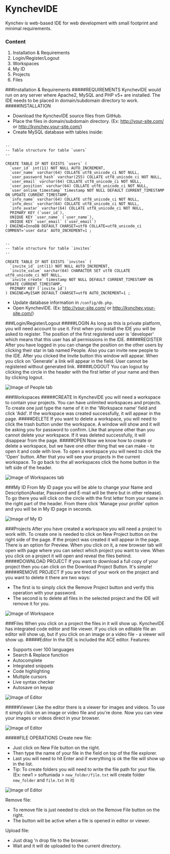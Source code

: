 # KynchevIDE
Kynchev is web-based IDE for web development with small footprint and minimal requirements.

### Content
1. Installation & Requirements
2. Login/Register/Logout
3. Workspaces
4. My ID
5. Projects
6. Files

###Installation & Requirements
#####REQUIREMENTS
KynchevIDE would run on any server where Apache2, MySQL and PHP v5+ are installed. The IDE needs to be placed in domain/subdomain directory to work.
#####INSTALLATION
* Download the KynchevIDE source files from GitHub.
* Place the files in domain/subdomain directory. (Ex: http://your-site.com/ or http://kynchev.your-site.com/)
* Create MySQL database with tables inside:
```

--
-- Table structure for table `users`
--

CREATE TABLE IF NOT EXISTS `users` (
  `user_id` int(11) NOT NULL AUTO_INCREMENT,
  `user_name` varchar(64) COLLATE utf8_unicode_ci NOT NULL,
  `user_password_hash` varchar(255) COLLATE utf8_unicode_ci NOT NULL,
  `user_email` varchar(64) COLLATE utf8_unicode_ci NOT NULL,
  `user_position` varchar(64) COLLATE utf8_unicode_ci NOT NULL,
  `user_online_timestamp` timestamp NOT NULL DEFAULT CURRENT_TIMESTAMP ON UPDATE CURRENT_TIMESTAMP,
  `info_name` varchar(64) COLLATE utf8_unicode_ci NOT NULL,
  `info_desc` varchar(64) COLLATE utf8_unicode_ci NOT NULL,
  `info_avatar` varchar(64) COLLATE utf8_unicode_ci NOT NULL,
  PRIMARY KEY (`user_id`),
  UNIQUE KEY `user_name` (`user_name`),
  UNIQUE KEY `user_email` (`user_email`)
) ENGINE=InnoDB DEFAULT CHARSET=utf8 COLLATE=utf8_unicode_ci COMMENT='user data' AUTO_INCREMENT=1 ;
```
```

--
-- Table structure for table `invites`
--

CREATE TABLE IF NOT EXISTS `invites` (
  `invite_id` int(11) NOT NULL AUTO_INCREMENT,
  `invite_value` varchar(64) CHARACTER SET utf8 COLLATE utf8_unicode_ci NOT NULL,
  `invite_create` timestamp NOT NULL DEFAULT CURRENT_TIMESTAMP ON UPDATE CURRENT_TIMESTAMP,
  PRIMARY KEY (`invite_id`)
) ENGINE=MyISAM DEFAULT CHARSET=utf8 AUTO_INCREMENT=1 ;
```
* Update database information in `/config/db.php`. 
* Open KynchevIDE. (Ex: http://your-site.com/ or http://kynchev.your-site.com/)

###Login/Register/Logout
#####LOGIN
As long as this is private platform, you will need account to use it. First when you install the IDE you will be asked to register. The position of the first registered user is 'developer' which means that this user has all permissions in the IDE. 
#####REGISTER
After you have logged in you can change the position on the other users by clicking their star in tab named People. Also you can invite new people to the IDE. After you clicked the Invite button this window will appear. When you click on 'Generate' a link will appear in the field. User cannot be registered without generated link.
#####LOGOUT
You can logout by clicking the circle in the header with the first letter of your name and then by clicking logout.

![Image of People tab](http://developer.kynchev.eu/github_images/people.PNG)

###Workspaces
#####CREATE
In KynchevIDE you will need a workspace to contain your projects. You can have unlimited workspaces and projects. To create one just type the name of it in the 'Workspace name' field and click 'Add'. If the workspace was created successfully, it will appear in the page.
#####DELETE
If you want to delete a workspace, you will need to click the trash button under the workspace. A window will show and it will be asking you for password to confirm. Like that anyone other than you cannot delete your workspace. If it was deleted successfully, it will disappear from the page.
#####OPEN
Now we know how to create or delete a workspace, but we have one other thing that we can make - to open it and code with love. To open a workspace you will need to click the 'Open' button. After that you will see your projects in the current workspace. To go back to the all workspaces click the home button in the left side of the header.

![Image of Workspaces tab](http://developer.kynchev.eu/github_images/workspaces.PNG)

###My ID
From My ID page you will be able to change your Name and Description(Avatar, Password and E-mail will be there but in other release). To go there you will click on the circle with the first letter from your name in the right part of the header. From there click 'Manage your profile' option and you will be in My ID page in seconds.

![Image of My ID](http://developer.kynchev.eu/github_images/my-id.PNG)

###Projects
After you have created a workspace you will need a project to work with. To create one is needed to click on New Project button on the right side of the page. If the project was created it will appear in the page. There is an option for Preview. When you click on it, a new browser tab will open with page where you can select which project you want to view. When you click on a project it will open and reveal the files behind.
#####DOWNLOAD PROJECT
If you want to download a full copy of your project then you can click on the Download Project Button. It's simple!
#####REMOVE PROJECT
If you are tired of your work on the project and you want to delete it there are two ways:
 - The first is to simply click the Remove Project button and verify this operation with your password.
 - The second is to delete all files in the selected project and the IDE will remove it for you.

![Image of Workspace](http://developer.kynchev.eu/github_images/workspace.PNG)

###Files
When you click on a project the files in it will show up. KynchevIDE has integrated code editor and file viewer. If you click on editable file an editor will show up, but if you click on an image or a video file - a viewer will show up. 
#####Editor
In the IDE is included the ACE editor.
Features:
* Supports over 100 languages
* Search & Replace function
* Autocomplete
* Integrated snippets
* Code highlighting
* Multiple cursors
* Live syntax checker
* Autosave on keyup

![Image of Editor](http://developer.kynchev.eu/github_images/edit-file.PNG)

#####Viewer
Like the editor there is a viewer for images and videos. To use it simply click on an image or video file and you're done. Now you can view your images or videos direct in your browser.

![Image of Editor](http://developer.kynchev.eu/github_images/view-file.PNG)

#####FILE OPERATIONS
Create new file:
 - Just click on New File button on the right.
 - Then type the name of your file in the field on top of the file explorer.
 - Last you will need to hit Enter and if everything is ok the file will show up in the list.
 - Tip: To create folders you will need to write the file path for your file. (Ex: new1 > softuniada > `new_folder/file.txt` will create folder `new_folder` and `file.txt` in it)

![Image of Editor](http://developer.kynchev.eu/github_images/add-file.PNG)

Remove file:
 - To remove file is just needed to click on the Remove File button on the right.
 - The button will be active when a file is opened in editor or viewer.

Upload file:
 - Just drag 'n drop file to the browser.
 - Wait and it will de uploaded to the current directory.
